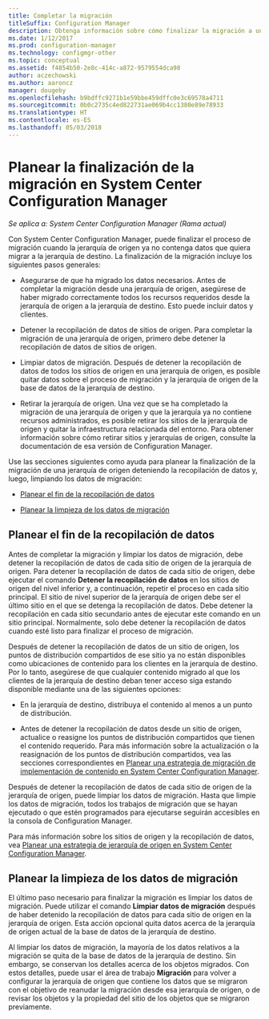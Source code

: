 ```yaml
---
title: Completar la migración
titleSuffix: Configuration Manager
description: Obtenga información sobre cómo finalizar la migración a una jerarquía de destino de System Center Configuration Manager cuando la jerarquía de origen ya no contiene datos.
ms.date: 1/12/2017
ms.prod: configuration-manager
ms.technology: configmgr-other
ms.topic: conceptual
ms.assetid: f4854b50-2e8c-414c-a872-9579554dca98
author: aczechowski
ms.author: aaroncz
manager: dougeby
ms.openlocfilehash: b9bdffc9271b1e59bbe459dffc0e3c69578a4711
ms.sourcegitcommit: 0b0c2735c4ed822731ae069b4cc1380e89e78933
ms.translationtype: HT
ms.contentlocale: es-ES
ms.lasthandoff: 05/03/2018
---
```

# <a name="plan-to-complete-migration-in-system-center-configuration-manager"></a>Planear la finalización de la migración en System Center Configuration Manager

*Se aplica a: System Center Configuration Manager (Rama actual)*

Con System Center Configuration Manager, puede finalizar el proceso de migración cuando la jerarquía de origen ya no contenga datos que quiera migrar a la jerarquía de destino. La finalización de la migración incluye los siguientes pasos generales:  

-   Asegurarse de que ha migrado los datos necesarios. Antes de completar la migración desde una jerarquía de origen, asegúrese de haber migrado correctamente todos los recursos requeridos desde la jerarquía de origen a la jerarquía de destino. Esto puede incluir datos y clientes.  

-   Detener la recopilación de datos de sitios de origen. Para completar la migración de una jerarquía de origen, primero debe detener la recopilación de datos de sitios de origen.  

-   Limpiar datos de migración. Después de detener la recopilación de datos de todos los sitios de origen en una jerarquía de origen, es posible quitar datos sobre el proceso de migración y la jerarquía de origen de la base de datos de la jerarquía de destino.  

-   Retirar la jerarquía de origen. Una vez que se ha completado la migración de una jerarquía de origen y que la jerarquía ya no contiene recursos administrados, es posible retirar los sitios de la jerarquía de origen y quitar la infraestructura relacionada del entorno. Para obtener información sobre cómo retirar sitios y jerarquías de origen, consulte la documentación de esa versión de Configuration Manager.  

Use las secciones siguientes como ayuda para planear la finalización de la migración de una jerarquía de origen deteniendo la recopilación de datos y, luego, limpiando los datos de migración:  

-   [Planear el fin de la recopilación de datos](#Plan_to_Stop_Data_Gath)  

-   [Planear la limpieza de los datos de migración](#Plan_to_clean_up)  

##  <a name="Plan_to_Stop_Data_Gath"></a> Planear el fin de la recopilación de datos  
 Antes de completar la migración y limpiar los datos de migración, debe detener la recopilación de datos de cada sitio de origen de la jerarquía de origen. Para detener la recopilación de datos de cada sitio de origen, debe ejecutar el comando **Detener la recopilación de datos** en los sitios de origen del nivel inferior y, a continuación, repetir el proceso en cada sitio principal. El sitio de nivel superior de la jerarquía de origen debe ser el último sitio en el que se detenga la recopilación de datos. Debe detener la recopilación en cada sitio secundario antes de ejecutar este comando en un sitio principal. Normalmente, solo debe detener la recopilación de datos cuando esté listo para finalizar el proceso de migración.  

 Después de detener la recopilación de datos de un sitio de origen, los puntos de distribución compartidos de ese sitio ya no están disponibles como ubicaciones de contenido para los clientes en la jerarquía de destino. Por lo tanto, asegúrese de que cualquier contenido migrado al que los clientes de la jerarquía de destino deban tener acceso siga estando disponible mediante una de las siguientes opciones:  

-   En la jerarquía de destino, distribuya el contenido al menos a un punto de distribución.  

-   Antes de detener la recopilación de datos desde un sitio de origen, actualice o reasigne los puntos de distribución compartidos que tienen el contenido requerido. Para más información sobre la actualización o la reasignación de los puntos de distribución compartidos, vea las secciones correspondientes en [Planear una estrategia de migración de implementación de contenido en System Center Configuration Manager](../../core/migration/planning-a-content-deployment-migration-strategy.md).  

Después de detener la recopilación de datos de cada sitio de origen de la jerarquía de origen, puede limpiar los datos de migración. Hasta que limpie los datos de migración, todos los trabajos de migración que se hayan ejecutado o que estén programados para ejecutarse seguirán accesibles en la consola de Configuration Manager.  

Para más información sobre los sitios de origen y la recopilación de datos, vea [Planear una estrategia de jerarquía de origen en System Center Configuration Manager](../../core/migration/planning-a-source-hierarchy-strategy.md).  

##  <a name="Plan_to_clean_up"></a> Planear la limpieza de los datos de migración  
 El último paso necesario para finalizar la migración es limpiar los datos de migración. Puede utilizar el comando **Limpiar datos de migración** después de haber detenido la recopilación de datos para cada sitio de origen en la jerarquía de origen. Esta acción opcional quita datos acerca de la jerarquía de origen actual de la base de datos de la jerarquía de destino.  

 Al limpiar los datos de migración, la mayoría de los datos relativos a la migración se quita de la base de datos de la jerarquía de destino. Sin embargo, se conservan los detalles acerca de los objetos migrados. Con estos detalles, puede usar el área de trabajo **Migración** para volver a configurar la jerarquía de origen que contiene los datos que se migraron con el objetivo de reanudar la migración desde esa jerarquía de origen, o de revisar los objetos y la propiedad del sitio de los objetos que se migraron previamente.  
